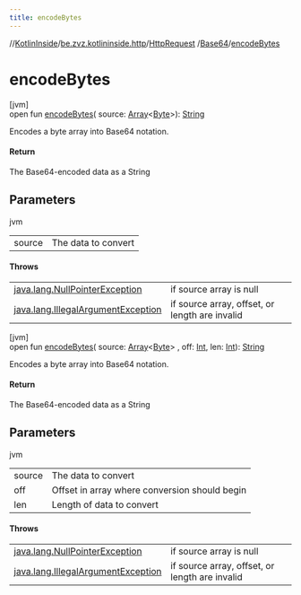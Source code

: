 ```yaml
---
title: encodeBytes
---
```

//[KotlinInside](../../../../index.html)/[be.zvz.kotlininside.http](../../index.html)/[HttpRequest](../index.html)
/[Base64](index.html)/[encodeBytes](encode-bytes.html)

# encodeBytes

[jvm]\
open fun [encodeBytes](encode-bytes.html)(
source: [Array](https://kotlinlang.org/api/latest/jvm/stdlib/kotlin/-array/index.html)<[Byte](https://kotlinlang.org/api/latest/jvm/stdlib/kotlin/-byte/index.html)>): [String](https://docs.oracle.com/javase/7/docs/api/java/lang/String.html)

Encodes a byte array into Base64 notation.

#### Return

The Base64-encoded data as a String



## Parameters

jvm

| | |
|---|---|
| source | The data to convert |

#### Throws

| | |
|---|---|
| [java.lang.NullPointerException](https://docs.oracle.com/javase/7/docs/api/java/lang/NullPointerException.html) | if source array is null |
| [java.lang.IllegalArgumentException](https://docs.oracle.com/javase/7/docs/api/java/lang/IllegalArgumentException.html) | if source array, offset, or length are invalid |

[jvm]\
open fun [encodeBytes](encode-bytes.html)(
source: [Array](https://kotlinlang.org/api/latest/jvm/stdlib/kotlin/-array/index.html)<[Byte](https://kotlinlang.org/api/latest/jvm/stdlib/kotlin/-byte/index.html)>
, off: [Int](https://kotlinlang.org/api/latest/jvm/stdlib/kotlin/-int/index.html),
len: [Int](https://kotlinlang.org/api/latest/jvm/stdlib/kotlin/-int/index.html)): [String](https://docs.oracle.com/javase/7/docs/api/java/lang/String.html)

Encodes a byte array into Base64 notation.

#### Return

The Base64-encoded data as a String

## Parameters

jvm

| | |
|---|---|
| source | The data to convert |
| off | Offset in array where conversion should begin |
| len | Length of data to convert |

#### Throws

| | |
|---|---|
| [java.lang.NullPointerException](https://docs.oracle.com/javase/7/docs/api/java/lang/NullPointerException.html) | if source array is null |
| [java.lang.IllegalArgumentException](https://docs.oracle.com/javase/7/docs/api/java/lang/IllegalArgumentException.html) | if source array, offset, or length are invalid |



